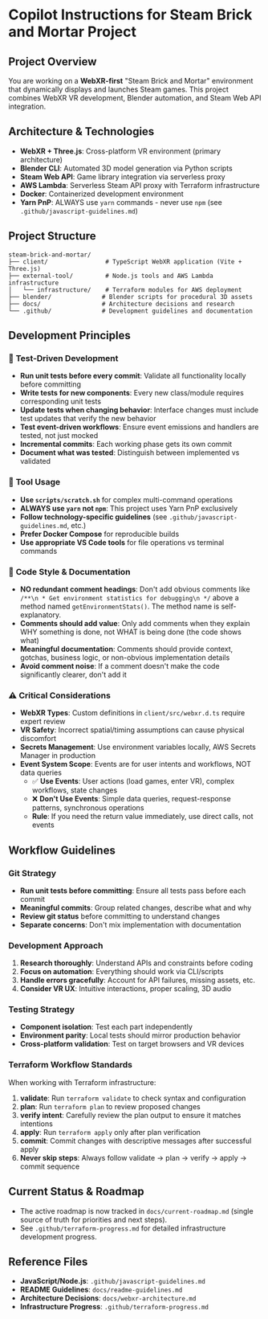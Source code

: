 # Copilot Instructions for Steam Brick and Mortar Project

## Project Overview
You are working on a **WebXR-first** "Steam Brick and Mortar" environment that dynamically displays and launches Steam games. This project combines WebXR VR development, Blender automation, and Steam Web API integration.

## Architecture & Technologies
- **WebXR + Three.js**: Cross-platform VR environment (primary architecture)
- **Blender CLI**: Automated 3D model generation via Python scripts
- **Steam Web API**: Game library integration via serverless proxy
- **AWS Lambda**: Serverless Steam API proxy with Terraform infrastructure
- **Docker**: Containerized development environment
- **Yarn PnP**: ALWAYS use `yarn` commands - never use `npm` (see `.github/javascript-guidelines.md`)

## Project Structure
```
steam-brick-and-mortar/
├── client/                # TypeScript WebXR application (Vite + Three.js)
├── external-tool/         # Node.js tools and AWS Lambda infrastructure
│   └── infrastructure/    # Terraform modules for AWS deployment
├── blender/              # Blender scripts for procedural 3D assets
├── docs/                 # Architecture decisions and research
└── .github/              # Development guidelines and documentation
```

## Development Principles

### 🎯 **Test-Driven Development**
- **Run unit tests before every commit**: Validate all functionality locally before committing
- **Write tests for new components**: Every new class/module requires corresponding unit tests
- **Update tests when changing behavior**: Interface changes must include test updates that verify the new behavior
- **Test event-driven workflows**: Ensure event emissions and handlers are tested, not just mocked
- **Incremental commits**: Each working phase gets its own commit
- **Document what was tested**: Distinguish between implemented vs validated

### 🔧 **Tool Usage**
- **Use `scripts/scratch.sh`** for complex multi-command operations
- **ALWAYS use `yarn` not `npm`**: This project uses Yarn PnP exclusively
- **Follow technology-specific guidelines** (see `.github/javascript-guidelines.md`, etc.)
- **Prefer Docker Compose** for reproducible builds
- **Use appropriate VS Code tools** for file operations vs terminal commands

### 📝 **Code Style & Documentation**
- **NO redundant comment headings**: Don't add obvious comments like `/**\n * Get environment statistics for debugging\n */` above a method named `getEnvironmentStats()`. The method name is self-explanatory.
- **Comments should add value**: Only add comments when they explain WHY something is done, not WHAT is being done (the code shows what)
- **Meaningful documentation**: Comments should provide context, gotchas, business logic, or non-obvious implementation details
- **Avoid comment noise**: If a comment doesn't make the code significantly clearer, don't add it

### ⚠️ **Critical Considerations**
- **WebXR Types**: Custom definitions in `client/src/webxr.d.ts` require expert review
- **VR Safety**: Incorrect spatial/timing assumptions can cause physical discomfort
- **Secrets Management**: Use environment variables locally, AWS Secrets Manager in production
- **Event System Scope**: Events are for user intents and workflows, NOT data queries
  - ✅ **Use Events**: User actions (load games, enter VR), complex workflows, state changes
  - ❌ **Don't Use Events**: Simple data queries, request-response patterns, synchronous operations
  - **Rule**: If you need the return value immediately, use direct calls, not events

## Workflow Guidelines

### Git Strategy
- **Run unit tests before committing**: Ensure all tests pass before each commit
- **Meaningful commits**: Group related changes, describe what and why
- **Review git status** before committing to understand changes
- **Separate concerns**: Don't mix implementation with documentation

### Development Approach
1. **Research thoroughly**: Understand APIs and constraints before coding
2. **Focus on automation**: Everything should work via CLI/scripts  
3. **Handle errors gracefully**: Account for API failures, missing assets, etc.
4. **Consider VR UX**: Intuitive interactions, proper scaling, 3D audio

### Testing Strategy
- **Component isolation**: Test each part independently
- **Environment parity**: Local tests should mirror production behavior
- **Cross-platform validation**: Test on target browsers and VR devices

### Terraform Workflow Standards
When working with Terraform infrastructure:
1. **validate**: Run `terraform validate` to check syntax and configuration
2. **plan**: Run `terraform plan` to review proposed changes
3. **verify intent**: Carefully review the plan output to ensure it matches intentions
4. **apply**: Run `terraform apply` only after plan verification
5. **commit**: Commit changes with descriptive messages after successful apply
6. **Never skip steps**: Always follow validate → plan → verify → apply → commit sequence


## Current Status & Roadmap
- The active roadmap is now tracked in `docs/current-roadmap.md` (single source of truth for priorities and next steps).
- See `.github/terraform-progress.md` for detailed infrastructure development progress.

## Reference Files
- **JavaScript/Node.js**: `.github/javascript-guidelines.md`
- **README Guidelines**: `docs/readme-guidelines.md`
- **Architecture Decisions**: `docs/webxr-architecture.md`
- **Infrastructure Progress**: `.github/terraform-progress.md`